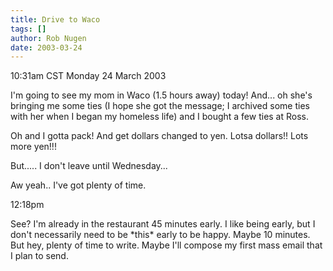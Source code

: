 ```yaml
---
title: Drive to Waco
tags: []
author: Rob Nugen
date: 2003-03-24
---
```


<p class=date>10:31am CST Monday 24 March 2003</p>

<p>I'm going to see my mom in Waco (1.5 hours away) today!  And...  oh
she's bringing me some ties (I hope she got the message; I archived
some ties with her when I began my homeless life) and I bought a few
ties at Ross.</p>

<p>Oh and I gotta pack!  And get dollars changed to yen.  Lotsa
dollars!!  Lots more yen!!!</p>

<p>But..... I don't leave until Wednesday...</p>

<p>Aw yeah..  I've got plenty of time.</p>

<p class=date>12:18pm</p>

<p>See?  I'm already in the restaurant 45 minutes early.  I like being
early, but I don't necessarily need to be *this* early to be happy.
Maybe 10 minutes.  But hey, plenty of time to write.  Maybe I'll
compose my first mass email that I plan to send.</p>
